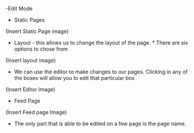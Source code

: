 -Edit Mode

* Static Pages

(Insert Static Page image)

* Layout - this allows us to change the layout of the page.
      * There are six options to chose from

(Insert layout image)

* We can use the editor to make changes to our pages.  Clicking in any of the boxes will allow you to edit that particular box  

(Insert Editor Image)

* Feed Page

(Insert Feed page Image)

* The only part that is able to be edited on a few page is the page name.
